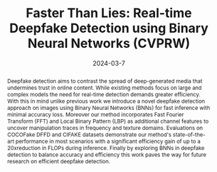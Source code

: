 ---
title: "Faster Than Lies: Real-time Deepfake Detection using Binary Neural Networks (CVPRW)"
authors:
- Romeo Lanzino
- Federico Fontana
- admin
- Marco Marini
- Luigi Cinque

date: "2024-03-7"
doi: ""


# Publication type.
# Legend: 0 = Uncategorized; 1 = Conference paper; 2 = Journal article;
# 3 = Preprint / Working Paper; 4 = Report; 5 = Book; 6 = Book section;
# 7 = Thesis; 8 = Patent
publication_types: ["2"]

# Publication name and optional abbreviated publication name.
publication: ""
publication_short: ""

abstract: Deepfake detection aims to contrast the spread of deep-generated media that undermines trust in online content. While existing methods focus on large and complex models the need for real-time detection demands greater efficiency. With this in mind unlike previous work we introduce a novel deepfake detection approach on images using Binary Neural Networks (BNNs) for fast inference with minimal accuracy loss. Moreover our method incorporates Fast Fourier Transform (FFT) and Local Binary Pattern (LBP) as additional channel features to uncover manipulation traces in frequency and texture domains. Evaluations on COCOFake DFFD and CIFAKE datasets demonstrate our method's state-of-the-art performance in most scenarios with a significant efficiency gain of up to a 20xreduction in FLOPs during inference. Finally by exploring BNNs in deepfake detection to balance accuracy and efficiency this work paves the way for future research on efficient deepfake detection.


tags:
- Source Themes
featured: false

links:
# - name: Custom Link
#   url: http://example.org
url_pdf: 'cooming soon'
url_code: 'https://openaccess.thecvf.com/content/CVPR2024W/DFAD/papers/Lanzino_Faster_Than_Lies_Real-time_Deepfake_Detection_using_Binary_Neural_Networks_CVPRW_2024_paper.pdf'
# url_dataset: '#'
# url_poster: '#'
# url_project: ''
# url_slides: ''
# url_source: '#'
# url_video: '#'

# Featured image
# To use, add an image named `featured.jpg/png` to your page's folder. 
# image:
#   caption: 'Image credit: [**Unsplash**](https://unsplash.com/photos/s9CC2SKySJM)'
#   focal_point: ""
#   preview_only: false

# Associated Projects (optional).
#   Associate this publication with one or more of your projects.
#   Simply enter your project's folder or file name without extension.
#   E.g. `internal-project` references `content/project/internal-project/index.md`.
#   Otherwise, set `projects: []`.
# projects:
# - internal-project

# Slides (optional).
#   Associate this publication with Markdown slides.
#   Simply enter your slide deck's filename without extension.
#   E.g. `slides: "example"` references `content/slides/example/index.md`.
#   Otherwise, set `slides: ""`.
# slides: example
---